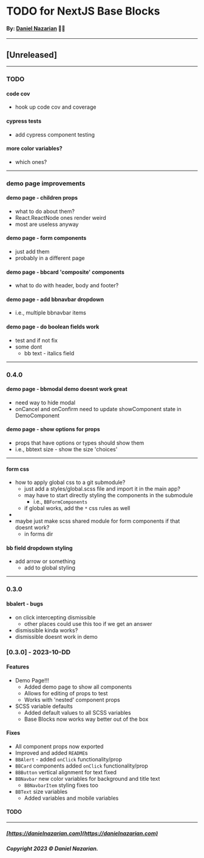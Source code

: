 # TODO for NextJS Base Blocks
#### By: [Daniel Nazarian](https://danielnazarian) 🐧👹

-------------------------------------------------------
## [Unreleased]
------

### TODO

#### code cov
- hook up code cov and coverage


#### cypress tests
- add cypress component testing


#### more color variables?
- which ones?


----
### demo page improvements


#### demo page - children props
- what to do about them?
- React.ReactNode ones render weird
- most are useless anyway

#### demo page - form components
- just add them
- probably in a different page


#### demo page - bbcard 'composite' components
- what to do with header, body and footer?



#### demo page - add bbnavbar dropdown
- i.e., multiple bbnavbar items


#### demo page - do boolean fields work
- test and if not fix
- some dont
  - bb text - italics field



----
### 0.4.0

#### demo page - bbmodal demo doesnt work great
- need way to hide modal
- onCancel and onConfirm need to update showComponent state in DemoComponent


#### demo page - show options for props
- props that have options or types should show them
- i.e., bbtext size - show the size 'choices'

---

#### form css
- how to apply global css to a git submodule?
  - just add a styles/global.scss file and import it in the main app?
  - may have to start directly styling the components in the submodule
    - i.e., `BBFormComponents`
  - if global works, add the `*` css rules as well
-
- maybe just make scss shared module for form components if that doesnt work?
  - in forms dir


#### bb field dropdown styling
- add arrow or something
    - add to global styling

----
### 0.3.0


#### bbalert - bugs
- on click intercepting dismissible
  - other places could use this too if we get an answer
- dismissible kinda works?
- dismissible doesnt work in demo




### [0.3.0] - 2023-10-DD
#### Features
- Demo Page!!!
  - Added demo page to show all components
  - Allows for editing of props to test
  - Works with 'nested' component props
- SCSS variable defaults
  - Added default values to all SCSS variables
  - Base Blocks now works way better out of the box
#### Fixes
- All component props now exported
- Improved and added `README`s
- `BBAlert` - added `onClick` functionality/prop
- `BBCard` components added `onClick` functionality/prop
- `BBButton` vertical alignment for text fixed
- `BBNavbar` new color variables for background and title text
  - `BBNavbarItem` styling fixes too
- `BBText` size variables
  - Added variables and mobile variables
#### TODO

-------------------------------------------------------

##### [https://danielnazarian.com](https://danielnazarian.com)
##### Copyright 2023 © Daniel Nazarian.
